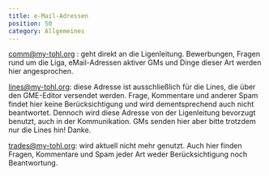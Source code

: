 ```yaml
---
title: e-Mail-Adressen
position: 50
category: Allgemeines
---
```


comm@my-tohl.org : geht direkt an die Ligenleitung. Bewerbungen, Fragen rund um die Liga, eMail-Adressen aktiver GMs und Dinge dieser Art werden hier angesprochen.

lines@my-tohl.org: diese Adresse ist ausschließlich für die Lines, die über den GME-Editor versendet werden. Frage, Kommentare und anderer Spam findet hier keine Berücksichtigung und wird dementsprechend auch nicht beantwortet. Dennoch wird diese Adresse von der Ligenleitung bevorzugt benutzt, auch in der Kommunikation. GMs senden hier aber bitte trotzdem nur die Lines hin! Danke.

trades@my-tohl.org: wird aktuell nicht mehr genutzt. Auch hier finden Fragen, Kommentare und Spam jeder Art weder Berücksichtigung noch Beantwortung.
